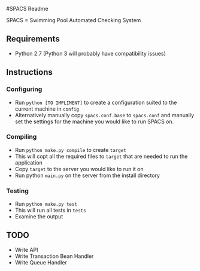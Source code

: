 #SPACS Readme

SPACS = Swimming Pool Automated Checking System

## Requirements

- Python 2.7 (Python 3 will probably have compatibility issues)

## Instructions

### Configuring

- Run `python [TO IMPLIMENT]` to create a configuration suited to the current machine in `config`
- Alternatively manually copy `spacs.conf.base` to `spacs.conf` and manually set the settings for the machine you would like to run SPACS on.

### Compiling

- Run `python make.py compile` to create `target`
- This will copt all the required files to `target` that are needed to run the application
- Copy  `target` to the server you would like to run it on
- Run python `main.py` on the server from the install directory

### Testing

- Run `python make.py test`
- This will run all tests in `tests`
- Examine the output

## TODO

- Write API
- Write Transaction Bean Handler
- Write Queue Handler

